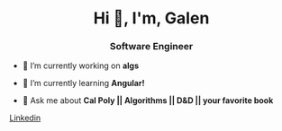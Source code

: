 <h1 align="center">Hi 👋, I'm, Galen</h1>
<h3 align="center">Software Engineer</h3>

<!-- Learner with a passion for life, growth and fun -->

- 🔭 I’m currently working on **algs**

- 🌱 I’m currently learning **Angular!**

- 💬 Ask me about **Cal Poly || Algorithms || D&D || your favorite book**

[Linkedin](https://www.linkedin.com/in/galen-borgman/)
